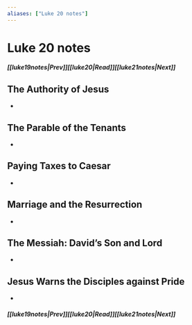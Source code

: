```yaml
---
aliases: ["Luke 20 notes"]
---
```

# Luke 20 notes
##### <span class=arrow-left></span>[[luke19notes|Prev]]<span class=navigation-separator></span>[[luke20|Read]]<span class=navigation-separator></span>[[luke21notes|Next]]<span class=arrow-right></span>
## The Authority of Jesus
- 
## The Parable of the Tenants
- 
## Paying Taxes to Caesar
- 
## Marriage and the Resurrection
- 
## The Messiah: David’s Son and Lord
- 
## Jesus Warns the Disciples against Pride
- 
##### <span class=arrow-left></span>[[luke19notes|Prev]]<span class=navigation-separator></span>[[luke20|Read]]<span class=navigation-separator></span>[[luke21notes|Next]]<span class=arrow-right></span>